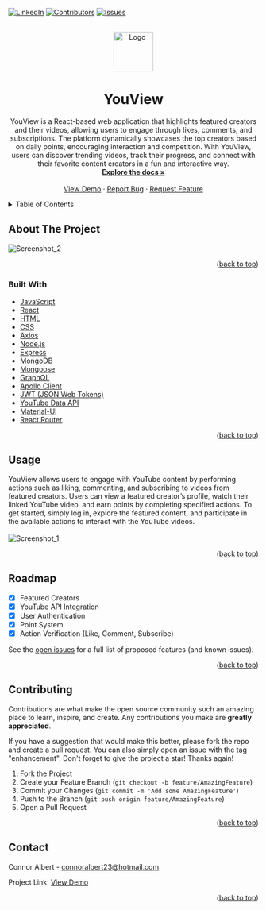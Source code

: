 <div id="top"></div>

[![LinkedIn][linkedin-shield]][linkedin-url]
[![Contributors][contributors-shield]][contributors-url]
[![Issues][issues-shield]][issues-url]




<!-- PROJECT LOGO -->
<br />
<div align="center">
  <a href="https://github.com/ConnorAlbert/YouView">
    <img src="public/myicon.ico" alt="Logo" width="80" height="80">
   
  </a>

<h1 align="center">YouView</h1>

  <p align="center">
    YouView is a React-based web application that highlights featured creators and their videos, allowing users to engage through likes, comments, and subscriptions. The platform dynamically showcases the top creators based on daily points, encouraging interaction and competition. With YouView, users can discover trending videos, track their progress, and connect with their favorite content creators in a fun and interactive way.
    <br />
    <a href="https://github.com/ConnorAlbert/YouView"><strong>Explore the docs »</strong></a>
    <br />
    <br />
    <a href="https://youview-190cb1d0e6db.herokuapp.com/">View Demo</a>
    ·
    <a href="https://github.com/ConnorAlbert/YouView/issues">Report Bug</a>
    ·
    <a href="https://github.com/ConnorAlbert/YouView/issues">Request Feature</a>
  </p>
</div>



<!-- TABLE OF CONTENTS -->
<details>
  <summary>Table of Contents</summary>
  <ol>
    <li>
      <a href="#about-the-project">About The Project</a>
      <ul>
        <li><a href="#built-with">Built With</a></li>
      </ul>
    </li>
    <li><a href="#usage">Usage</a></li>
    <li><a href="#roadmap">Roadmap</a></li>
    <li><a href="#contributing">Contributing</a></li>
    <li><a href="#contact">Contact</a></li>
  </ol>
</details>



<!-- ABOUT THE PROJECT -->
## About The Project

![Screenshot_2](https://user-images.githubusercontent.com/92011318/224578989-12d3a1d0-4cc2-4ec1-aedc-39d1ac6ea823.png)

<p align="right">(<a href="#top">back to top</a>)</p>



### Built With
* [JavaScript](https://devdocs.io/javascript/)
* [React](https://reactjs.org/docs/getting-started.html)
* [HTML](https://devdocs.io/html/)
* [CSS](https://devdocs.io/css/)
* [Axios](https://axios-http.com/docs/intro)
* [Node.js](https://nodejs.org/en/docs/)
* [Express](https://expressjs.com/)
* [MongoDB](https://www.mongodb.com/docs/)
* [Mongoose](https://mongoosejs.com/docs/)
* [GraphQL](https://graphql.org/learn/)
* [Apollo Client](https://www.apollographql.com/docs/react/)
* [JWT (JSON Web Tokens)](https://jwt.io/introduction/)
* [YouTube Data API](https://developers.google.com/youtube/v3)
* [Material-UI](https://mui.com/)
* [React Router](https://reactrouter.com/)

<p align="right">(<a href="#top">back to top</a>)</p>

<!-- USAGE EXAMPLES -->
## Usage
YouView allows users to engage with YouTube content by performing actions such as liking, commenting, and subscribing to videos from featured creators. Users can view a featured creator’s profile, watch their linked YouTube video, and earn points by completing specified actions. To get started, simply log in, explore the featured content, and participate in the available actions to interact with the YouTube videos.
<br/>
<br/>
![Screenshot_1](https://user-images.githubusercontent.com/92011318/224578579-7d149463-7451-47e0-aa5b-1b593bb36880.png)

<p float="left">
  
</p>





<p align="right">(<a href="#top">back to top</a>)</p>



<!-- ROADMAP -->
## Roadmap

* [x] Featured Creators
* [x] YouTube API Integration
* [x] User Authentication
* [x] Point System
* [x] Action Verification (Like, Comment, Subscribe)

See the [open issues](https://github.com/ConnorAlbert/YouView/issues) for a full list of proposed features (and known issues).

<p align="right">(<a href="#top">back to top</a>)</p>



<!-- CONTRIBUTING -->
## Contributing

Contributions are what make the open source community such an amazing place to learn, inspire, and create. Any contributions you make are **greatly appreciated**.

If you have a suggestion that would make this better, please fork the repo and create a pull request. You can also simply open an issue with the tag "enhancement".
Don't forget to give the project a star! Thanks again!

1. Fork the Project
2. Create your Feature Branch (`git checkout -b feature/AmazingFeature`)
3. Commit your Changes (`git commit -m 'Add some AmazingFeature'`)
4. Push to the Branch (`git push origin feature/AmazingFeature`)
5. Open a Pull Request

<p align="right">(<a href="#top">back to top</a>)</p>


<!-- CONTACT -->
## Contact

Connor Albert - connoralbert23@hotmail.com

Project Link: <a href="https://youview-190cb1d0e6db.herokuapp.com/">View Demo</a>

<p align="right">(<a href="#top">back to top</a>)</p>

<!-- MARKDOWN LINKS & IMAGES -->
<!-- https://www.markdownguide.org/basic-syntax/#reference-style-links -->
[contributors-shield]: https://img.shields.io/github/contributors/ConnorAlbert/YouView?style=for-the-badge
[contributors-url]: https://github.com/ConnorAlbert/YouView/graphs/contributors
[issues-shield]: https://img.shields.io/github/issues/ConnorAlbert/YouView?style=for-the-badge
[issues-url]: https://github.com/ConnorAlbert/YouView/issues
[linkedin-shield]: https://img.shields.io/badge/-LinkedIn-black.svg?style=for-the-badge&logo=linkedin&colorB=555
[linkedin-url]: https://www.linkedin.com/in/connoralbert/
 


